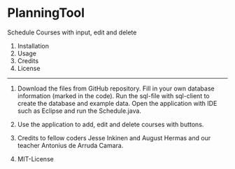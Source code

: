 # PlanningTool
Schedule Courses with input, edit and delete

1. Installation
2. Usage
3. Credits
4. License
----------------------------------------------------------------------------------
1. Download the files from GitHub repository. Fill in your own database information (marked in the code). Run the sql-file with sql-client to create the database and example data. Open the application with IDE such as Eclipse and run the Schedule.java.

2. Use the application to add, edit and delete courses with buttons.

3. Credits to fellow coders Jesse Inkinen and August Hermas and our teacher Antonius de Arruda Camara.

4. MIT-License
